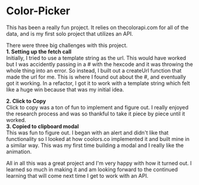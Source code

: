 # Color-Picker

This has been a really fun project. It relies on thecolorapi.com for all of the data, and is my first solo project that utilizes an API. 

There were three big challenges with this project. <br/>
**1. Setting up the fetch call**<br/>
   Initially, I tried to use a template string as the url. This would have worked but I was accidently passing in a # with the hexcode and it was throwing the whole thing
  into an error. So instead, I built out a createUrl function that made the url for me. This is where I found out about the #, and eventually got it working.
  In a refactor, I got it to work with a template string which felt like a huge win because that was my initial idea.
  
**2. Click to Copy**<br/>
  Click to copy was a ton of fun to implement and figure out. I really enjoyed the research process and was so thankful to take it piece by piece until it worked.<br/>
**3. Copied to clipboard modal**<br/>
  This was fun to figure out. I began with an alert and didn't like that functionality so I looked at how coolors.co implemented it and built mine in a similar way. This was my first time building a modal and I really like the animation.
  
All in all this was a great project and I'm very happy with how it turned out. I learned so much in making it and am looking forward to the continued learning that 
will come next time I get to work with an API.
